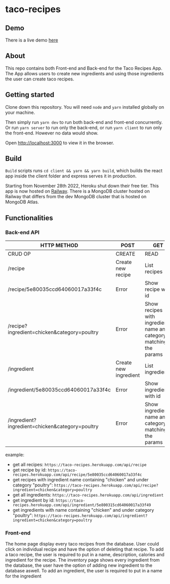 # taco-recipes

## Demo
There is a live demo [here](https://taco.app.marco-wong.com/)

## About
This repo contains both Front-end and Back-end for the Taco Recipes App.
The App allows users to create new ingredients and using those ingredients the user can create taco recipes.

## Getting started
Clone down this repository. You will need `node` and `yarn` installed globally on your machine.

Then simply run `yarn dev` to run both back-end and front-end concurrently.
Or run `yarn server` to run only the back-end, or run `yarn client` to run only the front-end. However no data would show.

Open [http://localhost:3000](http://localhost:3000) to view it in the browser.

## Build
`Build` scripts runs `cd client && yarn && yarn build`, which builds the react app inside the client folder and express serves it in production.

Starting from November 28th 2022, Heroku shut down their free tier.
This app is now hosted on [Railway](https://railway.app/). There is a MongoDB cluster hosted on Railway that differs from the dev MongoDB cluster that is hosted on MongoDB Atlas.

## Functionalities
### Back-end API
| HTTP METHOD | POST            | GET       | PUT         | DELETE |
| ----------- | --------------- | --------- | ----------- | ------ |
| CRUD OP     | CREATE          | READ      | UPDATE      | DELETE |
| /recipe     | Create new recipe | List recipes | Error | Error |
| /recipe/5e80035ccd64060017a33f4c  | Error           | Show recipe with id   | If exists, update recipe | Delete recipe |
| /recipe?ingredient=chicken&category=poultry  | Error           | Show recipes with ingredients name and category matching the params | Error | Error |
| /ingredient     | Create new ingredient | List ingredients | Error | Error |
| /ingredient/5e80035ccd64060017a33f4c  | Error           | Show ingredient with id   | If exists, update ingredient | Delete ingredient |
| /ingredient?ingredient=chicken&category=poultry  | Error           | Show ingredients name and category matching the params | Error | Error |

example: 
* get all recipes: `https://taco-recipes.herokuapp.com/api/recipe` <br />
* get recipe by id: `https://taco-recipes.herokuapp.com/api/recipe/5e80035ccd64060017a33f4c` <br />
* get recipes with ingredient name containing "chicken" and under category "poultry": `https://taco-recipes.herokuapp.com/api/recipe?ingredient=chicken&category=poultry` <br />
* get all ingredients: `https://taco-recipes.herokuapp.com/api/ingredient` <br />
* get ingredient by id: `https://taco-recipes.herokuapp.com/api/ingredient/5e800315cd64060017a33f49` <br />
* get ingredients with name containing "chicken" and under category "poultry": `https://taco-recipes.herokuapp.com/api/ingredient?ingredient=chicken&category=poultry` <br />

### Front-end
The home page display every taco recipes from the database. User could click on individual recipe and have the option of deleting that recipe.
To add a taco recipe, the user is required to put in a name, description, calories and ingredient for the recipe. 
The inventory page shows every ingredient from the database, the user have the option of adding new ingredient to the database aswell.
To add an ingredient, the user is required to put in a name for the ingredient
